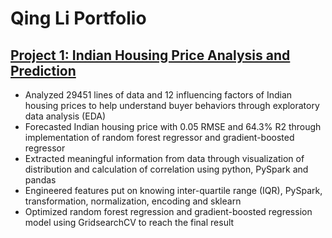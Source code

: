# Qing Li Portfolio


## [Project 1: Indian Housing Price Analysis and Prediction](https://github.com/loliamserious/SOEN6111-BIG-DATA)
* Analyzed 29451 lines of data and 12 influencing factors of Indian housing prices to help understand buyer behaviors through exploratory data analysis (EDA)
* Forecasted Indian housing price with 0.05 RMSE and 64.3% R2 through implementation of random forest regressor and gradient-boosted regressor
* Extracted meaningful information from data through visualization of distribution and calculation of correlation using python, PySpark and pandas 
* Engineered features put on knowing inter-quartile range (IQR), PySpark, transformation, normalization, encoding and sklearn
* Optimized random forest regression and gradient-boosted regression model using GridsearchCV to reach the final result



